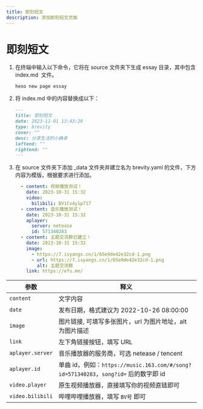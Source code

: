 ```yaml
---
title: 即刻短文
description: 添加即刻短文页面
---
```


# 即刻短文

1. 在终端中输入以下命令，它将在 source 文件夹下生成 essay 目录，其中包含 index.md ​ 文件。
   ```shell
   hexo new page essay
   ```
2. 将 index.md 中的内容替换成以下：
   ```markdown
   ---
   title: 即刻短文
   date: 2023-11-01 13:43:20
   type: brevity
   cover: ""
   desc: 分享生活的小确幸
   leftend: ""
   rightend: ""
   ---
   ```
3. 在 source 文件夹下添加 \_data 文件夹并建立名为 brevity.yaml 的文件，下方内容为模版，根据要求进行添加。
   ```yaml
     - content: 视频播放测试！
       date: 2023-10-31 15:32
       video:
         bilibili: BV1Cv4y1p717
     - content: 音乐播放测试！
       date: 2023-10-31 15:32
       aplayer:
         server: netease
         id: 571340283
     - content: 主题交流群已建立！
       date: 2023-10-31 15:32
       image:
         - https://7.isyangs.cn/1/65e9de42e32cd-1.png
         - url: https://7.isyangs.cn/1/65e9de42e32cd-1.png
           alt: 主题交流群
       link: https://efu.me/
   ```

| 参数             | 释义                                                                                 |
| ---------------- | ------------------------------------------------------------------------------------ |
| `content`        | 文字内容                                                                             |
| `date`           | 发布日期，格式建议为 2022-10-26 08:00:00                                             |
| `image`          | 图片链接, 可填写多张图片，url 为图片地址，alt 为图片描述                               |
| `link`           | 左下角链接按钮，填写 URL                                                             |
| `aplayer.server` | 音乐播放器的服务商，可选 netease / tencent                                           |
| `aplayer.id`     | 单曲 id，例如：`https://music.163.com/#/song?id=571340283`，`song?id=` 后的数字即 id |
| `video.player`   | 原生视频播放器，直接填写你的视频直链即可                                             |
| `video.bilibili` | 哔哩哔哩播放器，填写 `BV号` 即可                                                     |

